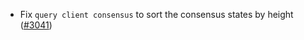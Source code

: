 - Fix `query client consensus` to sort the consensus states by height
  ([\#3041](https://github.com/informalsystems/hermes/issues/3041))
